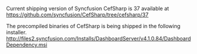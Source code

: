 Current shipping version of Syncfusion CefSharp is 37 available at https://github.com/syncfusion/CefSharp/tree/cefsharp/37

The precompiled binaries of CefSharp is being shipped in the following installer.
http://files2.syncfusion.com/Installs/DashboardServer/v4.1.0.84/DashboardDependency.msi

